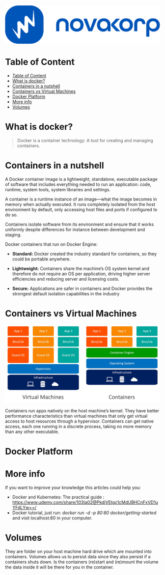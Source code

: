 ![novakorp](../img/logo_horizontal.png)

# Table of Content
- [Table of Content](#table-of-content)
- [What is docker?](#what-is-docker)
- [Containers in a nutshell](#containers-in-a-nutshell)
- [Containers vs Virtual Machines](#containers-vs-virtual-machines)
- [Docker Platform](#docker-platform)
- [More info](#more-info)
- [Volumes](#volumes)



# What is docker?
>  Docker is a container technology: A tool for creating and managing containers.



# Containers in a nutshell
A Docker container image is a lightweight, standalone, executable package of software that includes everything needed to run an application: code, runtime, system tools, system libraries and settings.

A container is a runtime instance of an image—what the image becomes in memory when actually executed. It runs completely isolated from the host environment by default, only accessing host files and ports if configured to do so.  

Containers isolate software from its environment and ensure that it works uniformly despite differences for instance between development and staging.

Docker containers that run on Docker Engine:

- **Standard:** Docker created the industry standard for containers, so they could be portable anywhere.  

- **Lightweight:** Containers share the machine’s OS system kernel and therefore do not require an OS per application, driving higher server efficiencies and reducing server and licensing costs.  
  
- **Secure:** Applications are safer in containers and Docker provides the strongest default isolation capabilities in the industry

# Containers vs Virtual Machines

![novakorp](../img/containers-vs-virtual-machines.jpg)


Containers run apps natively on the host machine’s kernel. They have better performance characteristics than virtual machines that only get virtual access to host resources through a hypervisor. Containers can get native access, each one running in a discrete process, taking no more memory than any other executable.

# Docker Platform

# More info
If you want to improve your knowledge this articles could help you:

- Docker and Kubernetes: The practical guide : https://www.udemy.com/share/103Ia02@PkdjVEtgc1cMdUBHCnFxVD1uYFdLYw==/
- Docker tutorial, just run: *docker run -d -p 80:80 docker/getting-started* and visit localhost:80 in your computer.  
  
  
# Volumes
They are folder on your host machine hard drive which are mounted into containers. Volumes allows us to persist data since they also persist if a containers shuts down. Is the containers (re)start and (re)mount the volume the data inside it will be there for you in the container.  

